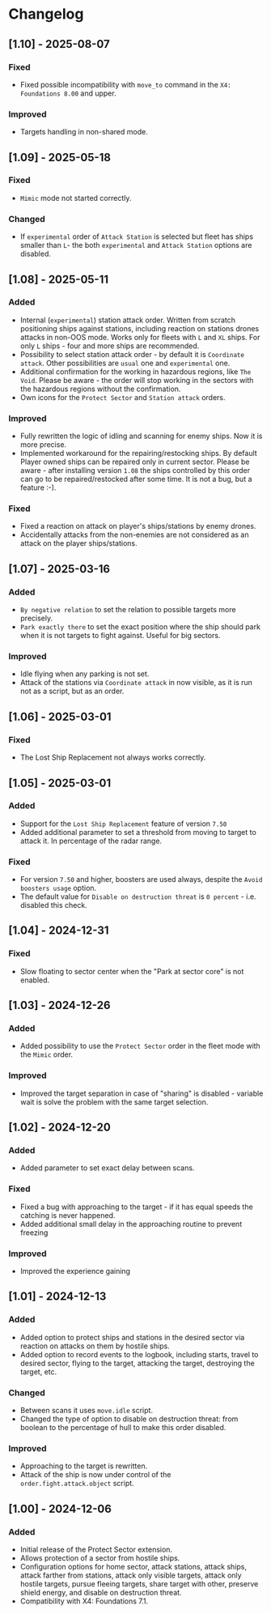 # Changelog

## [1.10] - 2025-08-07

### Fixed

- Fixed possible incompatibility with `move_to` command in the `X4: Foundations 8.00` and upper.

### Improved

- Targets handling in non-shared mode.

## [1.09] - 2025-05-18

### Fixed

- `Mimic` mode not started correctly.

### Changed

- If `experimental` order of `Attack Station` is selected but fleet has ships smaller than `L`- the both `experimental` and `Attack Station` options are disabled.

## [1.08] - 2025-05-11

### Added

- Internal (`experimental`) station attack order. Written from scratch positioning ships against stations, including reaction on stations drones attacks in non-OOS mode. Works only for fleets with `L` and `XL` ships. For only `L` ships - four and more ships are recommended.
- Possibility to select station attack order - by default it is `Coordinate attack`. Other possibilities are `usual` one and `experimental` one.
- Additional confirmation for the working in hazardous regions, like `The Void`. Please be aware - the order will stop working in the sectors with the hazardous regions without the confirmation.
- Own icons for the `Protect Sector` and `Station attack` orders.

### Improved

- Fully rewritten the logic of idling and scanning for enemy ships. Now it is more precise.
- Implemented workaround for the repairing/restocking ships. By default Player owned ships can be repaired only in current sector. Please be aware - after installing version `1.08` the ships controlled by this order can go to be repaired/restocked after some time. It is not a bug, but a feature :-).

### Fixed

- Fixed a reaction on attack on player's ships/stations by enemy drones.
- Accidentally attacks from the non-enemies are not considered as an attack on the player ships/stations.

## [1.07] - 2025-03-16

### Added

- `By negative relation` to set the relation to possible targets more precisely.
- `Park exactly there` to set the exact position where the ship should park when it is not targets to fight against. Useful for big sectors.

### Improved

- Idle flying when any parking is not set.
- Attack of the stations via `Coordinate attack` in now visible, as it is run not as a script, but as an order.

## [1.06] - 2025-03-01

### Fixed

- The Lost Ship Replacement not always works correctly.

## [1.05] - 2025-03-01

### Added

- Support for the `Lost Ship Replacement` feature of version `7.50`
- Added additional parameter to set a threshold from moving to target to attack it. In percentage of the radar range.

### Fixed

- For version `7.50` and higher, boosters are used always, despite the `Avoid boosters usage` option.
- The default value for `Disable on destruction threat` is `0 percent` - i.e. disabled this check.

## [1.04] - 2024-12-31

### Fixed

- Slow floating to sector center when the "Park at sector core" is not enabled.

## [1.03] - 2024-12-26

### Added

- Added possibility to use the `Protect Sector` order in the fleet mode with the `Mimic` order.

### Improved

- Improved the target separation in case of  "sharing" is disabled - variable wait is solve the problem with the same target selection.

## [1.02] - 2024-12-20

### Added

- Added parameter to set exact delay between scans.

### Fixed

- Fixed a bug with approaching to the target - if it has equal speeds the catching is never happened.
- Added additional small delay in the approaching routine to prevent freezing

### Improved

- Improved the experience gaining

## [1.01] - 2024-12-13

### Added

- Added option to protect ships and stations in the desired sector via reaction on attacks on them by hostile ships.
- Added option to record events to the logbook, including starts, travel to desired sector, flying to the target, attacking the target, destroying the target, etc.

### Changed

- Between scans it uses `move.idle` script.
- Changed the type of option to disable on destruction threat: from boolean to the percentage of hull to make this order disabled.

### Improved

- Approaching to the target is rewritten.
- Attack of the ship is now under control of the `order.fight.attack.object` script.

## [1.00] - 2024-12-06

### Added

- Initial release of the Protect Sector extension.
- Allows protection of a sector from hostile ships.
- Configuration options for home sector, attack stations, attack ships, attack farther from stations, attack only visible targets, attack only hostile targets, pursue fleeing targets, share target with other, preserve shield energy, and disable on destruction threat.
- Compatibility with X4: Foundations 7.1.
